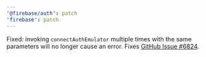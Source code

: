 ```yaml
---
'@firebase/auth': patch
'firebase': patch
---
```


Fixed: invoking `connectAuthEmulator` multiple times with the same parameters will no longer cause
an error. Fixes [GitHub Issue #6824](https://github.com/firebase/firebase-js-sdk/issues/6824).

